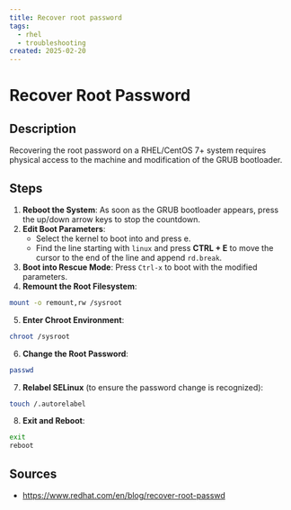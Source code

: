 ```yaml
---
title: Recover root password
tags:
  - rhel
  - troubleshooting
created: 2025-02-20
---
```


# Recover Root Password

## Description
Recovering the root password on a RHEL/CentOS 7+ system requires physical access to the machine and modification of the GRUB bootloader.

## Steps
1. **Reboot the System**: As soon as the GRUB bootloader appears, press the up/down arrow keys to stop the countdown.
2. **Edit Boot Parameters**:
	- Select the kernel to boot into and press e.
	- Find the line starting with `linux` and press **CTRL + E** to move the cursor to the end of the line and append `rd.break`.
3. **Boot into Rescue Mode**: Press `Ctrl-x` to boot with the modified parameters.
4. **Remount the Root Filesystem**:
```bash
mount -o remount,rw /sysroot
```
5. **Enter Chroot Environment**:
```bash
chroot /sysroot
```
6. **Change the Root Password**:
```bash
passwd
```
7. **Relabel SELinux** (to ensure the password change is recognized):
```bash
touch /.autorelabel
```
8. **Exit and Reboot**:
```bash
exit
reboot
```

## Sources
- https://www.redhat.com/en/blog/recover-root-passwd

